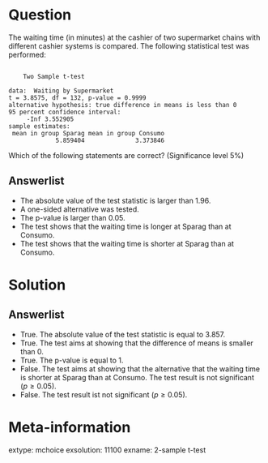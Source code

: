 

Question
========

The waiting time (in minutes) at the cashier of two supermarket
chains with different cashier systems is compared. The following
statistical test was performed:


<pre><code>
	Two Sample t-test

data:  Waiting by Supermarket
t = 3.8575, df = 132, p-value = 0.9999
alternative hypothesis: true difference in means is less than 0
95 percent confidence interval:
     -Inf 3.552905
sample estimates:
 mean in group Sparag mean in group Consumo 
             5.859404              3.373846 
</code></pre>

Which of the following statements are correct? (Significance level 5%)

Answerlist
----------
* The absolute value of the test statistic is larger than 1.96.
* A one-sided alternative was tested.
* The p-value is larger than 0.05.
* The test shows that the waiting time is longer at Sparag  than at Consumo.
* The test shows that the waiting time is shorter at Sparag than at Consumo.

Solution
========

Answerlist
----------
* True. The absolute value of the test statistic is equal to 3.857.
* True. The test aims at showing that the difference of means is  smaller than 0.
* True. The p-value is equal to 1.
* False. The test aims at showing that the alternative that the waiting time is shorter at Sparag than at Consumo. The test result is not significant ($p \ge 0.05$).
* False.  The test result ist not significant ($p \ge 0.05$).

Meta-information
================
extype: mchoice
exsolution: 11100
exname: 2-sample t-test
